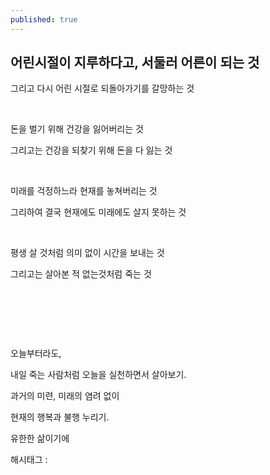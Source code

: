 ```yaml
---
published: true
---
```

## 어린시절이 지루하다고, 서둘러 어른이 되는 것

그리고 다시 어린 시절로 되돌아가기를 갈망하는 것

​

돈을 벌기 위해 건강을 잃어버리는 것

그리고는 건강을 되찾기 위해 돈을 다 잃는 것

​

미래를 걱정하느라 현재를 놓쳐버리는 것

그리하여 결국 현재에도 미래에도 살지 못하는 것

​

평생 살 것처럼 의미 없이 시간을 보내는 것

그리고는 살아본 적 없는것처럼 죽는 것

​

​

​

오늘부터라도,

내일 죽는 사람처럼 오늘을 실천하면서 살아보기.

과거의 미련, 미래의 염려 없이

현재의 행복과 불행 누리기.

유한한 삶이기에

 해시태그 : 